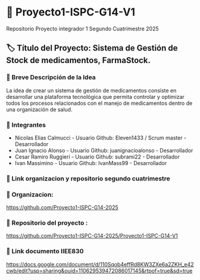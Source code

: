 # :memo: Proyecto1-ISPC-G14-V1
Repositorio Proyecto integrador 1 Segundo Cuatrimestre 2025

## :label: Título del Proyecto: Sistema de Gestión de Stock de medicamentos, FarmaStock.

### :pushpin: Breve Descripción de la Idea
La idea de crear un sistema de gestión de medicamentos consiste en desarrollar una plataforma tecnológica que permita controlar y optimizar todos los procesos relacionados con el manejo de medicamentos dentro de una organización de salud.

### :busts_in_silhouette: Integrantes

* Nicolas Elias Calmucci - Usuario Github: Eleven1433 / Scrum master - Desarrollador
* Juan Ignacio Alonso - Usuario Github: juanignacioalonso - Desarrollador
* Cesar Ramiro Ruggieri - Usuario Github: subrami22 - Desarrollador
* Ivan Massimino - Usuario Github: IvanMass99 - Desarrollador


### :dizzy: Link organizacion y repositorio segundo cuatrimestre

### :triangular_flag_on_post: Organizacion: 

https://github.com/Proyecto1-ISPC-G14-2025

### :triangular_flag_on_post: Repositorio del proyecto : 

https://github.com/Proyecto1-ISPC-G14-2025/Proyecto1-ISPC-G14-V1


### :triangular_flag_on_post: Link documento IIEE830 

https://docs.google.com/document/d/110Sqob4effRd8KW3ZXe6a2ZKH_e42cwb/edit?usp=sharing&ouid=110629539472086017145&rtpof=true&sd=true
